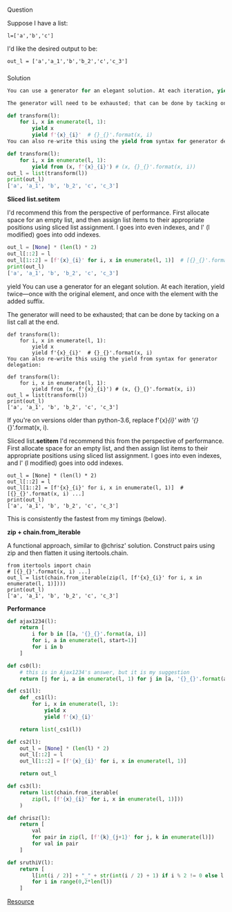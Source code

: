###
Question

Suppose I have a list:

```
l=['a','b','c']
```

I'd like the desired output to be:

```
out_l = ['a','a_1','b','b_2','c','c_3']
```

###
Solution

```python
You can use a generator for an elegant solution. At each iteration, yield twice—once with the original element, and once with the element with the added suffix.

The generator will need to be exhausted; that can be done by tacking on a list call at the end.

def transform(l):
    for i, x in enumerate(l, 1):
        yield x
        yield f'{x}_{i}'  # {}_{}'.format(x, i)
You can also re-write this using the yield from syntax for generator delegation:

def transform(l):
    for i, x in enumerate(l, 1):
        yield from (x, f'{x}_{i}') # (x, {}_{}'.format(x, i))
out_l = list(transform(l))
print(out_l)
['a', 'a_1', 'b', 'b_2', 'c', 'c_3']
```

**Sliced list.__setitem__**

I'd recommend this from the perspective of performance. First allocate space for an empty list, and then assign list items to their appropriate positions using sliced list assignment. l goes into even indexes, and l' (l modified) goes into odd indexes.

```python
out_l = [None] * (len(l) * 2)
out_l[::2] = l
out_l[1::2] = [f'{x}_{i}' for i, x in enumerate(l, 1)]  # [{}_{}'.format(x, i) ...]
print(out_l)
['a', 'a_1', 'b', 'b_2', 'c', 'c_3']
```


yield
You can use a generator for an elegant solution. At each iteration, yield twice—once with the original element, and once with the element with the added suffix.

The generator will need to be exhausted; that can be done by tacking on a list call at the end.

```
def transform(l):
    for i, x in enumerate(l, 1):
        yield x
        yield f'{x}_{i}'  # {}_{}'.format(x, i)
You can also re-write this using the yield from syntax for generator delegation:

def transform(l):
    for i, x in enumerate(l, 1):
        yield from (x, f'{x}_{i}') # (x, {}_{}'.format(x, i))
out_l = list(transform(l))
print(out_l)
['a', 'a_1', 'b', 'b_2', 'c', 'c_3']
```

If you're on versions older than python-3.6, replace f'{x}_{i}' with '{}_{}'.format(x, i).

Sliced list.__setitem__
I'd recommend this from the perspective of performance. First allocate space for an empty list, and then assign list items to their appropriate positions using sliced list assignment. l goes into even indexes, and l' (l modified) goes into odd indexes.

```
out_l = [None] * (len(l) * 2)
out_l[::2] = l
out_l[1::2] = [f'{x}_{i}' for i, x in enumerate(l, 1)]  # [{}_{}'.format(x, i) ...]
print(out_l)
['a', 'a_1', 'b', 'b_2', 'c', 'c_3']
```

This is consistently the fastest from my timings (below).

**zip + chain.from_iterable**

A functional approach, similar to @chrisz' solution. Construct pairs using zip and then flatten it using itertools.chain.

```
from itertools import chain
# [{}_{}'.format(x, i) ...]
out_l = list(chain.from_iterable(zip(l, [f'{x}_{i}' for i, x in enumerate(l, 1)]))) 
print(out_l)
['a', 'a_1', 'b', 'b_2', 'c', 'c_3']
```
**Performance**

```python
def ajax1234(l):
    return [
        i for b in [[a, '{}_{}'.format(a, i)] 
        for i, a in enumerate(l, start=1)] 
        for i in b
    ]

def cs0(l):
    # this is in Ajax1234's answer, but it is my suggestion
    return [j for i, a in enumerate(l, 1) for j in [a, '{}_{}'.format(a, i)]]

def cs1(l):
    def _cs1(l):
        for i, x in enumerate(l, 1):
            yield x
            yield f'{x}_{i}'

    return list(_cs1(l))

def cs2(l):
    out_l = [None] * (len(l) * 2)
    out_l[::2] = l
    out_l[1::2] = [f'{x}_{i}' for i, x in enumerate(l, 1)]

    return out_l

def cs3(l):
    return list(chain.from_iterable(
        zip(l, [f'{x}_{i}' for i, x in enumerate(l, 1)]))
    )

def chrisz(l):
    return [
        val 
        for pair in zip(l, [f'{k}_{j+1}' for j, k in enumerate(l)]) 
        for val in pair
    ]

def sruthiV(l):
    return [ 
        l[int(i / 2)] + "_" + str(int(i / 2) + 1) if i % 2 != 0 else l[int(i/2)] 
        for i in range(0,2*len(l))
    ]
```

[Resource](https://stackoverflow.com/a/50312321/3011380)



